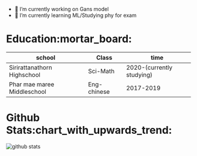 
- 🔭 I’m currently working on Gans model
- 🌱 I’m currently learning ML/Studying phy for exam
<h1>Education:mortar_board:</h1>

  <table>
  <thead>
    <tr>
      <th class="school-cell">school</th>
      <th class="code-cell">Class</th>
      <th class="pop96-cell">time</th>
    </tr>
  </thead>
  <tbody>
    <tr class="firstRow">
      <td class="country_name-cell">Sirirattanathorn Highschool</td>
      <td class="code-cell">Sci-Math</td>
      <td class="pop96-cell">2020-(currently studying)</td>
    </tr>
        <tr class="firstRow">
      <td class="country_name-cell">Phar mae maree Middleschool</td>
      <td class="code-cell">Eng-chinese</td>
      <td class="pop96-cell">2017-2019</td>
    </tr>
</table>
 



<h1>Github Stats:chart_with_upwards_trend:</h1>

![github stats](https://github-readme-stats.vercel.app/api?username=PluzNtp&count_private=true&show_icons=true&theme=material-palenight)




